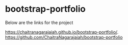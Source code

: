 # bootstrap-portfolio

Below are the links for the project

https://chaitranagarajaiah.github.io/bootstrap-portfolio/.
https://github.com/ChaitraNagarajaiah/bootstrap-portfolio

